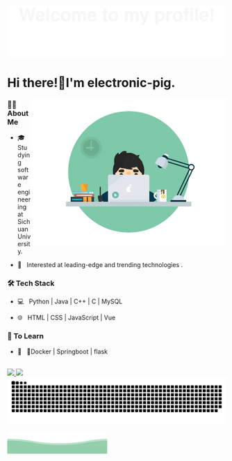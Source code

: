 ![](assets/header.svg)
# Hi there!👋I'm electronic-pig.
<img align='right' src="./assets/image.gif" width="450" alt="image">

### 👨🏻 About Me 

- 🎓 &nbsp; Studying software engineering at Sichuan University.

- 🤠 &nbsp; Interested at leading-edge and trending technologies .

### 🛠 Tech Stack

- 💻 &nbsp; Python | Java | C++ | C | MySQL

- 🌐 &nbsp; HTML | CSS | JavaScript | Vue

### 📖 To Learn

- 🔧 &nbsp; 🐳Docker | Springboot | flask

<br/>
<a href="https://github.com/electronic-pig">
  <img height="180em" src="https://github-readme-stats-electronic-pig.vercel.app/api?username=electronic-pig&include_all_commits=true&hide=issues&count_private=true&show_icons=true&rank_icon=github&bg_color=45,8ecda7,839ece&title_color=fff&text_color=fff&icon_color=fff" />
  <img height="180em" src="https://github-readme-stats-electronic-pig.vercel.app/api/top-langs/?username=electronic-pig&show_icons=true&layout=compact&bg_color=45,839ece,8ecda7&title_color=fff&text_color=fff&icon_color=fff" />
</a>
<br/>
<picture>
  <source media="(prefers-color-scheme: dark)" srcset="https://raw.githubusercontent.com/electronic-pig/electronic-pig/output/github-contribution-grid-snake-dark.svg">
  <source media="(prefers-color-scheme: light)" srcset="https://raw.githubusercontent.com/electronic-pig/electronic-pig/output/github-contribution-grid-snake.svg">
  <img alt="github contribution grid snake animation" src="https://raw.githubusercontent.com/electronic-pig/electronic-pig/output/github-contribution-grid-snake.svg">
</picture>

![](assets/footer.svg)
